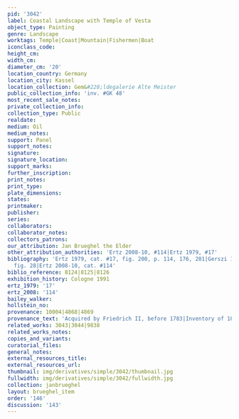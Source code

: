 ```yaml
---
pid: '3042'
label: Coastal Landscape with Temple of Vesta
object_type: Painting
genre: Landscape
worktags: Temple|Coast|Mountain|Fishermen|Boat
iconclass_code:
height_cm:
width_cm:
diameter_cm: '20'
location_country: Germany
location_city: Kassel
location_collection: Gem&#228;ldegalerie Alte Meister
public_collection_info: 'inv. #GK 48'
most_recent_sale_notes:
private_collection_info:
collection_type: Public
realdate:
medium: Oil
medium_notes:
support: Panel
support_notes:
signature:
signature_location:
support_marks:
further_inscription:
print_notes:
print_type:
plate_dimensions:
states:
printmaker:
publisher:
series:
collaborators:
collaborator_notes:
collectors_patrons:
our_attribution: Jan Brueghel the Elder
other_attribution_authorities: 'Ertz 2008-10, #114|Ertz 1979, #17'
bibliography: 'Ertz 1979, cat. #17, fig. 200, p. 114, 176, 201|Gerszi 1982, pp. 168-69,
  fig. 28|Ertz 2008-10, cat. #114'
biblio_reference: 8124|8125|8126
exhibition_history: Cologne 1991
ertz_1979: '17'
ertz_2008: '114'
bailey_walker:
hollstein_no:
provenance: 10004|4868|4869
provenance_text: 'Acquired by Friedrich II, before 1783|Inventory of 1816, inv. #997'
related_works: 3043|3044|9838
related_works_notes:
copies_and_variants:
curatorial_files:
general_notes:
external_resources_title:
external_resources_url:
thumbnail: img/derivatives/simple/3042/thumbnail.jpg
fullwidth: img/derivatives/simple/3042/fullwidth.jpg
collection: janbrueghel
layout: brueghel_item
order: '146'
discussion: '143'
---
```

